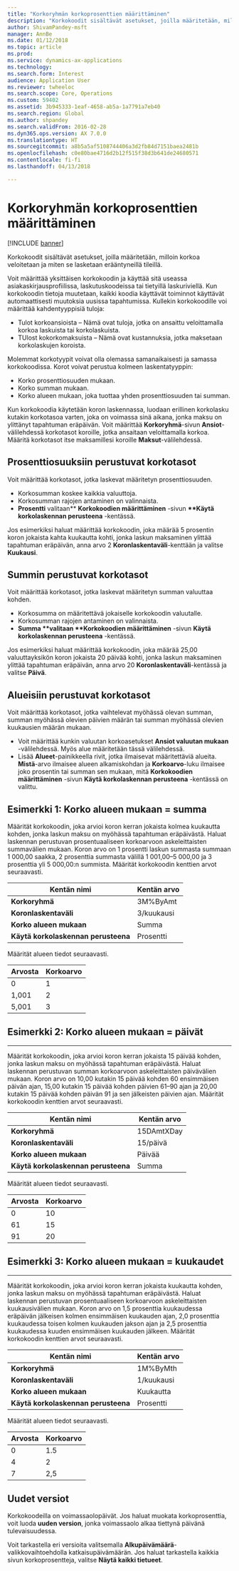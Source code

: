 ```yaml
---
title: "Korkoryhmän korkoprosenttien määrittäminen"
description: "Korkokoodit sisältävät asetukset, joilla määritetään, milloin korkoa veloitetaan ja miten se lasketaan erääntyneillä tileillä."
author: ShivamPandey-msft
manager: AnnBe
ms.date: 01/12/2018
ms.topic: article
ms.prod: 
ms.service: dynamics-ax-applications
ms.technology: 
ms.search.form: Interest
audience: Application User
ms.reviewer: twheeloc
ms.search.scope: Core, Operations
ms.custom: 59402
ms.assetid: 3b945333-1eaf-4658-ab5a-1a7791a7eb40
ms.search.region: Global
ms.author: shpandey
ms.search.validFrom: 2016-02-28
ms.dyn365.ops.version: AX 7.0.0
ms.translationtype: HT
ms.sourcegitcommit: a8b5a5af5108744406a3d2fb84d7151baea2481b
ms.openlocfilehash: c0e80bae4716d2b12f515f38d3b641de24680571
ms.contentlocale: fi-fi
ms.lasthandoff: 04/13/2018

---
```


# <a name="set-up-interest-rates-for-an-interest-code"></a>Korkoryhmän korkoprosenttien määrittäminen

[!INCLUDE [banner](../includes/banner.md)]

Korkokoodit sisältävät asetukset, joilla määritetään, milloin korkoa veloitetaan ja miten se lasketaan erääntyneillä tileillä.

Voit määrittää yksittäisen korkokoodin ja käyttää sitä useassa asiakaskirjausprofiilissa, laskutuskoodeissa tai tietyillä laskuriviellä. Kun korkokoodin tietoja muutetaan, kaikki koodia käyttävät toiminnot käyttävät automaattisesti muutoksia uusissa tapahtumissa. Kullekin korkokoodille voi määrittää kahdentyyppisiä tuloja:
-   Tulot korkoansioista – Nämä ovat tuloja, jotka on ansaittu veloittamalla korkoa laskuista tai korkolaskuista.
-   TUlost kokorkomaksuista – Nämä ovat kustannuksia, jotka maksetaan korkolaskujen koroista.

Molemmat korkotyypit voivat olla olemassa samanaikaisesti ja samassa korkokoodissa. Korot voivat perustua kolmeen laskentatyyppin:
-   Korko prosenttiosuuden mukaan.
-   Korko summan mukaan.
-   Korko alueen mukaan, joka tuottaa yhden prosenttiosuuden tai summan.

Kun korkokoodia käytetään koron laskennassa, luodaan erillinen korkolasku kutakin korkotasoa varten, joka on voimassa sinä aikana, jonka maksu on ylittänyt tapahtuman eräpäivän. Voit määrittää **Korkoryhmä**-sivun **Ansiot**-välilehdessä korkotasot koroille, jotka ansaitaan veloittamalla korkoa. Määritä korkotasot itse maksamillesi koroille **Maksut**-välilehdessä.

## <a name="interest-rates-based-on-a-percentage"></a>Prosenttiosuuksiin perustuvat korkotasot
Voit määrittää korkotasot, jotka laskevat määritetyn prosenttiosuuden.

- Korkosumman koskee kaikkia valuuttoja.
- Korkosumman rajojen antaminen on valinnaista.
- <strong>Prosentti</strong> valitaan** <strong>Korkokoodien määrittäminen</strong> -sivun <strong>**Käytä korkolaskennan perusteena</strong> -kentässä.

Jos esimerkiksi haluat määrittää korkokoodin, joka määrää 5 prosentin koron jokaista kahta kuukautta kohti, jonka laskun maksaminen ylittää tapahtuman eräpäivän, anna arvo 2 **Koronlaskentaväli**-kenttään ja valitse **Kuukausi**.

## <a name="interest-rates-based-on-amounts"></a>Summin perustuvat korkotasot
Voit määrittää korkotasot, jotka laskevat määritetyn summan valuuttaa kohden.
- Korkosumma on määritettävä jokaiselle korkokoodin valuutalle.
- Korkosumman rajojen antaminen on valinnaista.
- <strong>Summa **valitaan **Korkokoodien määrittäminen</strong> -sivun <strong>Käytä korkolaskennan perusteena</strong> -kentässä.

Jos esimerkiksi haluat määrittää korkokoodin, joka määrää 25,00 valuuttayksikön koron jokaista 20 päivää kohti, jonka laskun maksaminen ylittää tapahtuman eräpäivän, anna arvo 20 **Koronlaskentaväli**-kentässä ja valitse **Päivä**.

## <a name="interest-rates-based-on-ranges"></a>Alueisiin perustuvat korkotasot
Voit määrittää korkotasot, jotka vaihtelevat myöhässä olevan summan, summan myöhässä olevien päivien määrän tai summan myöhässä olevien kuukausien määrän mukaan.
-   Voit määrittää kunkin valuutan korkoasetukset **Ansiot valuutan mukaan** -välilehdessä. Myös alue määritetään tässä välilehdessä.
-   Lisää **Alueet**-painikkeella rivit, jotka ilmaisevat määritettäviä alueita. **Mistä**-arvo ilmaisee alueen alkamiskohdan ja **Korkoarvo**-luku ilmaisee joko prosentin tai summan sen mukaan, mitä **Korkokoodien määrittäminen** -sivun **Käytä korkolaskennan perusteena** -kentässä on valittu.

## <a name="example-1-interest-by-range--amount"></a>Esimerkki 1: Korko alueen mukaan = summa
Määrität korkokoodin, joka arvioi koron kerran jokaista kolmea kuukautta kohden, jonka laskun maksu on myöhässä tapahtuman eräpäivästä. Haluat laskennan perustuvan prosentuaaliseen korkoarvoon askeleittaisten summavälien mukaan. Koron arvo on 1 prosentti laskun summasta summaan 1 000,00 saakka, 2 prosenttia summasta välillä 1 001,00–5 000,00 ja 3 prosenttia yli 5 000,00:n summista. Määrität korkokoodin kenttien arvot seuraavasti.

| **Kentän nimi**                  | **Kentän arvo** |
|---------------------------------|-----------------|
| **Korkoryhmä**               | 3M%ByAmt        |
| **Koronlaskentaväli**    | 3/kuukausi         |
| **Korko alueen mukaan**           | Summa          |
| **Käytä korkolaskennan perusteena** | Prosentti      |

Määrität alueen tiedot seuraavasti.

| **Arvosta** | **Korkoarvo** |
|----------------|--------------------|
| 0              | 1                  |
| 1,001          | 2                  |
| 5,001          | 3                  |


## <a name="example-2-interest-by-range--days"></a>Esimerkki 2: Korko alueen mukaan = päivät
--------------------------------------------------

Määrität korkokoodin, joka arvioi koron kerran jokaista 15 päivää kohden, jonka laskun maksu on myöhässä tapahtuman eräpäivästä. Haluat laskennan perustuvan summan korkoarvoon askeleittaisten päivävälien mukaan. Koron arvo on 10,00 kutakin 15 päivää kohden 60 ensimmäisen päivän ajan, 15,00 kutakin 15 päivää kohden päivien 61–90 ajan ja 20,00 kutakin 15 päivää kohden päivän 91 ja sen jälkeisten päivien ajan. Määrität korkokoodin kenttien arvot seuraavasti.

| **Kentän nimi**                  | **Kentän arvo** |
|---------------------------------|-----------------|
| **Korkoryhmä**               | 15DAmtXDay      |
| **Koronlaskentaväli**    | 15/päivä          |
| **Korko alueen mukaan**           | Päivää            |
| **Käytä korkolaskennan perusteena** | Summa          |

Määrität alueen tiedot seuraavasti.

| **Arvosta** | **Korkoarvo** |
|----------------|--------------------|
| 0              | 10                 |
| 61             | 15                 |
| 91             | 20                 |


## <a name="example-3-interest-by-range--months"></a>Esimerkki 3: Korko alueen mukaan = kuukaudet
----------------------------------------------------

Määrität korkokoodin, joka arvioi koron kerran jokaista kuukautta kohden, jonka laskun maksu on myöhässä tapahtuman eräpäivästä. Haluat laskennan perustuvan prosentuaaliseen korkoarvoon askeleittaisten kuukausivälien mukaan. Koron arvo on 1,5 prosenttia kuukaudessa eräpäivän jälkeisen kolmen ensimmäisen kuukauden ajan, 2,0 prosenttia kuukaudessa toisen kolmen kuukauden jakson ajan ja 2,5 prosenttia kuukaudessa kuuden ensimmäisen kuukauden jälkeen. Määrität korkokoodin kenttien arvot seuraavasti.

| **Kentän nimi**                  | **Kentän arvo** |
|---------------------------------|-----------------|
| **Korkoryhmä**               | 1M%ByMth        |
| **Koronlaskentaväli**    | 1/kuukausi         |
| **Korko alueen mukaan**           | Kuukautta          |
| **Käytä korkolaskennan perusteena** | Prosentti      |

Määrität alueen tiedot seuraavasti.

| **Arvosta** | **Korkoarvo** |
|----------------|--------------------|
| 0              | 1.5                |
| 4              | 2                  |
| 7              | 2,5                |

## <a name="new-versions"></a>Uudet versiot
Korkokoodeilla on voimassaolopäivät. Jos haluat muokata korkoprosenttia, voit luoda **uuden version**, jonka voimassaolo alkaa tiettynä päivänä tulevaisuudessa.

Voit tarkastella eri versioita valitsemalla **Alkupäivämäärä**-valikkovaihtoehdolla katkaisupäivämäärän. Jos haluat tarkastella kaikkia sivun korkoprosentteja, valitse **Näytä kaikki tietueet**.




